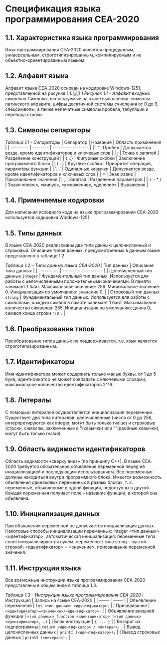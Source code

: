 # Спецификация языка программирования CEA-2020

## 1.1. Характеристика языка программирования
Язык программирования CEA-2020 является процедурным, универсальным, строготипизированным, компилируемым и не объектно-ориентированным языком.

## 1.2.	Алфавит языка
Алфавит языка CEA-2020 основан на кодировке Windows-1251, представленной на рисунке 1.1.
![1.1](http://cs50x.ru/assets/asciitable2.png)
*Рисунок 1.1 – Алфавит входных символов*
Символы, используемые на этапе выполнения: символы латинского алфавита, цифры десятичной системы счисления от 0 до 9, спецсимволы, а также непечатные символы пробела, табуляции и перевода строки.

## 1.3. Символы сепараторы
*Таблица 1.1 - Сепараторы*
| Сепаратор | Название | Область приминения |
| --------- | -------- | ------------------ |
|    ' '    |  Пробел  | Допускается везде, кроме идентификаторов и ключевых слов |
|     ;     | Точка с запятой | Разделение конструкций |
| {...}     | Фигурные скобки | Заключение программного блока |
| (...) | Круглые скобки | Приоритет операций, параметры функции |
| '...' | Одинарные кавычки | Допускается везде, кроме идентификаторов и ключевых слов |
| = | Знак равно | Присваивание значения |
| , | Запятая | Разделение параметров |
| + - * / | Знаки «плюс», «минус», «умножение», «деление» | Выражения |

## 1.4.	Применяемые кодировки
Для написания исходного кода на языке программирования CEA-2020 используется кодировка Windows-1251.

## 1.5.	Типы данных
В языке CEA-2020 реализованы два типа данных: целочисленный и строковый. Описание типов данных, предусмотренных в данным языке представлено в таблице 1.2.


*Таблица 1.2 – Типы данных языка CEA-2020*
| Тип данных | Описание типа данных |
| ---------- | -------------------- |
| Целочисленный тип данных `integer` | Фундаментальный тип данных. Используется для работы с целочисленными положительными значениями. В памяти занимает 1 байт. Максимальное значение: 256. Минимальное значение: 0. Инициализация по умолчанию: значение 0. |
| Строковый тип данных `string` | Фундаментальный тип данных. Используется для работы с символами, каждый символ в памяти занимает 1 байт. Максимальное количество символов: 255. Инициализация по умолчанию: длина 0, символ конца строки `'\0'`. |


## 1.6.	Преобразование типов
Преобразование типов данных не поддерживается, т.е. язык является строготипизированным.

## 1.7.	Идентификаторы
Имя идентификатора может содержать только малые буквы, от 1 до 5 букв; идентификатор не может совпадать с ключевыми словами; максимальное количество идентификаторов 2^16.

## 1.8.	Литералы
С помощью литералов осуществляется инициализация переменных. Существует два типа литералов: целочисленные (числа от 0 до 256, интерпретируются как integer, могут быть только rvalue) и строковые (строки, символы, заключенные в ‘’(кавычки) или “”(двойные кавычки), могут быть только rvalue).

## 1.9.	Область видимости идентификаторов
Область видимости «сверху вниз» (по принципу С++). В языке CEA-2020 требуется обязательное объявление переменной перед её инициализацией и последующим использованием. Все переменные должны находиться внутри программного блока. Имеется возможность объявления одинаковых переменных в разных блоках, т. к. переменные, объявленные в одной функции, недоступны в другой. Каждая переменная получает поле – название функции, в которой она объявлена.

## 1.10.	Инициализация данных
При объявлении переменной не допускается инициализация данных. Некоторые способы инициализации переменных: integer <тип данных> <идентификатор>, автоматическая инициализация: переменные типа count инициализируются нулём, переменные типа string – пустой строкой; <идентификатор> = <значение>, присваивание переменной значения.

## 1.11.	Инструкции языка
Все возможные инструкции языка программирования CEA-2020 представлены в общем виде в таблице 1.3.


*Таблица 1.3 – Инструкции языка программирования CEA-2020*
| Инструкция | Запись на языке CEA-2020 |
| ----- | ----- |
| Объявление переменной | `let <тип данных> <идентификатор>;` |
| Присваивание | `<идентификатор>=<значение>/<идентификатор>;` |
| Объявление внешней функции | `<тип данных> function <идентификатор> (<тип данных> <идентификатор>, …)` |
| Блок инструкций | `{ ... }` |
| Возврат из подпрограммы | `return <идентификатор> / <литерал>;` |
| Вывод целочисленных данных | `printI (<идентификатор>);` |
| Вывод строковых данных | `printS (<литерал>);` |



